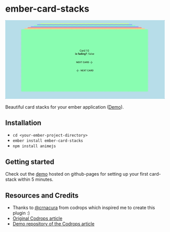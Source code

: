 # ember-card-stacks

![Example demo](preview.gif)

Beautiful card stacks for your ember application ([Demo](https://n1ru4l.github.io/ember-card-stacks/)).

## Installation

* `cd <your-ember-project-directory>`
* `ember install ember-card-stacks`
* `npm install animejs`

## Getting started

Check out the [demo](https://n1ru4l.github.io/ember-card-stacks/) hosted on github-pages for setting up your first card-stack within 5 minutes.

## Resources and Credits

* Thanks to [@crnacura](https://github.com/crnacura) from codrops which inspired me to create this plugin :)
* [Original Codrops article](https://tympanus.net/codrops/2015/10/28/effect-ideas-for-card-stacks/)
* [Demo repository of the Codrops article](https://github.com/codrops/CardStackEffects)

